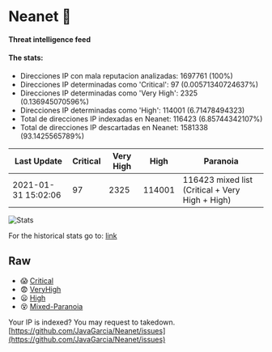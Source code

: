 # Neanet :hocho:
#### Threat intelligence feed
#### The stats:

- Direcciones IP con mala reputacion analizadas: 1697761 (100%)
- Direcciones IP determinadas como 'Critical':  97 (0.00571340724637%)
- Direcciones IP determinadas como 'Very High':  2325 (0.136945070596%)
- Direcciones IP determinadas como 'High':  114001 (6.71478494323)
- Total de direcciones IP indexadas en Neanet:  116423 (6.85744342107%)
- Total de direcciones IP descartadas en Neanet:  1581338 (93.1425565789%)

| Last Update | Critical | Very High | High | Paranoia |
| --- | --- | --- | --- | --- |
| 2021-01-31 15:02:06 | 97 | 2325 | 114001 | 116423 mixed list (Critical + Very High + High)|

![Stats](https://docs.google.com/spreadsheets/d/e/2PACX-1vSnaNMIXVabIpDJjufMlzH7poXnshF3mgd8Is1g9ytUEzVsP5my4Trn8f-xkoLLQ38xpL3HtmUexLo6/pubchart?oid=501124687&format=image)

For the historical stats go to: [link](/stats.csv)
## Raw
- :scream: [Critical](https://raw.githubusercontent.com/JavaGarcia/Neanet/master/blacklists/neanet_critical.txt)
- :fearful: [VeryHigh](https://raw.githubusercontent.com/JavaGarcia/Neanet/master/blacklists/neanet_veryHigh.txtt)
- :frowning: [High](https://raw.githubusercontent.com/JavaGarcia/Neanet/master/blacklists/neanet_high.txt)
- :dizzy_face: [Mixed-Paranoia](https://raw.githubusercontent.com/JavaGarcia/Neanet/master/blacklists/neanet_all.txt)


Your IP is indexed? You may request to takedown. [https://github.com/JavaGarcia/Neanet/issues](https://github.com/JavaGarcia/Neanet/issues)





















































































































































































































































































































































































































































































































































































































































































































































































































































































































































































































































































































































































































































































































































































































































































































































































































































































































































































































































































































































































































































































































































































































































































































































































































































































































































































































































































































































































































































































































































































































































































































































































































































































































































































































































































































































































































































































































































































































































































































































































































